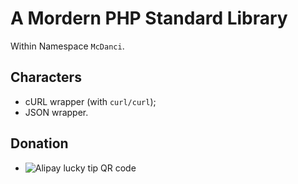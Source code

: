 # A Mordern PHP Standard Library
Within Namespace `McDanci`.

## Characters
- cURL wrapper (with `curl/curl`);
- JSON wrapper.

## Donation
- ![Alipay lucky tip QR code](https://mc.dancis.info/donation/asset/img/lALPBbCc1Ua3pC_NA1TNAjc_567_852.png "Alipay lucky tip")
